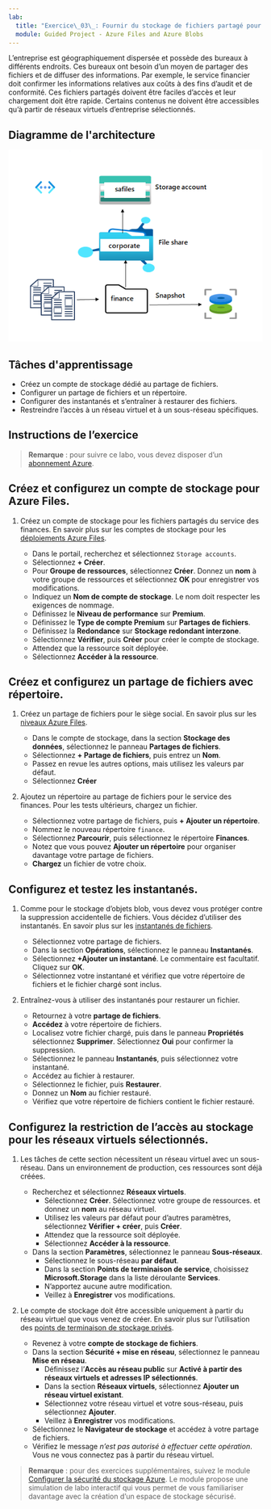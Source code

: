 ```yaml
---
lab:
  title: "Exercice\_03\_: Fournir du stockage de fichiers partagé pour les bureaux de l’entreprise"
  module: Guided Project - Azure Files and Azure Blobs
---
```



L’entreprise est géographiquement dispersée et possède des bureaux à différents endroits.  Ces bureaux ont besoin d’un moyen de partager des fichiers et de diffuser des informations. Par exemple, le service financier doit confirmer les informations relatives aux coûts à des fins d’audit et de conformité. Ces fichiers partagés doivent être faciles d’accès et leur chargement doit être rapide. Certains contenus ne doivent être accessibles qu’à partir de réseaux virtuels d’entreprise sélectionnés.


## Diagramme de l'architecture

![Diagramme avec un compte de stockage, un partage de fichiers et un répertoire](../Media/task-4.png)

## Tâches d'apprentissage
- Créez un compte de stockage dédié au partage de fichiers. 
- Configurer un partage de fichiers et un répertoire.  
- Configurer des instantanés et s’entraîner à restaurer des fichiers. 
- Restreindre l’accès à un réseau virtuel et à un sous-réseau spécifiques. 

## Instructions de l’exercice

>**Remarque** : pour suivre ce labo, vous devez disposer d’un [abonnement Azure](https://azure.microsoft.com/free/).

## Créez et configurez un compte de stockage pour Azure Files. 

1. Créez un compte de stockage pour les fichiers partagés du service des finances.  En savoir plus sur les comptes de stockage pour les [déploiements Azure Files](https://learn.microsoft.com/azure/storage/files/storage-files-planning#management-concepts).

    - Dans le portail, recherchez et sélectionnez `Storage accounts`.
    - Sélectionnez **+ Créer**.
    - Pour **Groupe de ressources**, sélectionnez **Créer**. Donnez un **nom** à votre groupe de ressources et sélectionnez **OK** pour enregistrer vos modifications. 
    - Indiquez un **Nom de compte de stockage**. Le nom doit respecter les exigences de nommage. 
    - Définissez le **Niveau de performance** sur **Premium**.
    - Définissez le **Type de compte Premium** sur **Partages de fichiers**.
    - Définissez la **Redondance** sur **Stockage redondant interzone**.
    - Sélectionnez **Vérifier**, puis **Créer** pour créer le compte de stockage.
    - Attendez que la ressource soit déployée.
    - Sélectionnez **Accéder à la ressource**. 

## Créez et configurez un partage de fichiers avec répertoire.

1. Créez un partage de fichiers pour le siège social. En savoir plus sur les [niveaux Azure Files](https://learn.microsoft.com/azure/storage/files/storage-files-planning#storage-tiers).

    - Dans le compte de stockage, dans la section **Stockage des données**, sélectionnez le panneau **Partages de fichiers**. 
    - Sélectionnez **+ Partage de fichiers**, puis entrez un **Nom**.
    - Passez en revue les autres options, mais utilisez les valeurs par défaut.
    - Sélectionnez **Créer**

1. Ajoutez un répertoire au partage de fichiers pour le service des finances. Pour les tests ultérieurs, chargez un fichier. 

    - Sélectionnez votre partage de fichiers, puis **+ Ajouter un répertoire**. 
    - Nommez le nouveau répertoire `finance`.
    - Sélectionnez **Parcourir**, puis sélectionnez le répertoire **Finances**.
    - Notez que vous pouvez **Ajouter un répertoire** pour organiser davantage votre partage de fichiers.
    - **Chargez** un fichier de votre choix. 

## Configurez et testez les instantanés.

1. Comme pour le stockage d’objets blob, vous devez vous protéger contre la suppression accidentelle de fichiers. Vous décidez d’utiliser des instantanés. En savoir plus sur les [instantanés de fichiers](https://learn.microsoft.com/azure/storage/files/storage-snapshots-files).
    
    - Sélectionnez votre partage de fichiers.
    - Dans la section **Opérations**, sélectionnez le panneau **Instantanés**. 
    - Sélectionnez **+Ajouter un instantané**. Le commentaire est facultatif. Cliquez sur **OK**.
    - Sélectionnez votre instantané et vérifiez que votre répertoire de fichiers et le fichier chargé sont inclus.
  
1. Entraînez-vous à utiliser des instantanés pour restaurer un fichier.
    - Retournez à votre **partage de fichiers**.
    - **Accédez** à votre répertoire de fichiers. 
    - Localisez votre fichier chargé, puis dans le panneau **Propriétés** sélectionnez **Supprimer**. Sélectionnez **Oui** pour confirmer la suppression. 
    - Sélectionnez le panneau **Instantanés**, puis sélectionnez votre instantané. 
    - Accédez au fichier à restaurer.
    - Sélectionnez le fichier, puis **Restaurer**.
    - Donnez un **Nom** au fichier restauré. 
    - Vérifiez que votre répertoire de fichiers contient le fichier restauré.  

## Configurez la restriction de l’accès au stockage pour les réseaux virtuels sélectionnés.

1. Les tâches de cette section nécessitent un réseau virtuel avec un sous-réseau. Dans un environnement de production, ces ressources sont déjà créées.
    - Recherchez et sélectionnez **Réseaux virtuels**.
        - Sélectionnez **Créer**. Sélectionnez votre groupe de ressources. et donnez un **nom** au réseau virtuel.
        - Utilisez les valeurs par défaut pour d’autres paramètres, sélectionnez **Vérifier + créer**, puis **Créer**.
        - Attendez que la ressource soit déployée.
        - Sélectionnez **Accéder à la ressource**. 
    - Dans la section **Paramètres**, sélectionnez le panneau **Sous-réseaux**.
        - Sélectionnez le sous-réseau **par défaut**.
        - Dans la section **Points de terminaison de service**, choisissez **Microsoft.Storage** dans la liste déroulante **Services**.
        - N’apportez aucune autre modification.    
        - Veillez à **Enregistrer** vos modifications. 
   
1. Le compte de stockage doit être accessible uniquement à partir du réseau virtuel que vous venez de créer. En savoir plus sur l’utilisation des [points de terminaison de stockage privés](https://learn.microsoft.com/azure/storage/common/storage-private-endpoints).

    - Revenez à votre **compte de stockage de fichiers**. 
    - Dans la section **Sécurité + mise en réseau**, sélectionnez le panneau **Mise en réseau**.
        - Définissez l’**Accès au réseau public** sur **Activé à partir des réseaux virtuels et adresses IP sélectionnés**.
        - Dans la section **Réseaux virtuels**, sélectionnez **Ajouter un réseau virtuel existant**.
        - Sélectionnez votre réseau virtuel et votre sous-réseau, puis sélectionnez **Ajouter**.
        - Veillez à **Enregistrer** vos modifications. 
    - Sélectionnez le **Navigateur de stockage** et accédez à votre partage de fichiers. 
    - Vérifiez le message *n’est pas autorisé à effectuer cette opération*. Vous ne vous connectez pas à partir du réseau virtuel. 


>**Remarque** : pour des exercices supplémentaires, suivez le module [Configurer la sécurité du stockage Azure](https://learn.microsoft.com/training/modules/configure-storage-security/). Le module propose une simulation de labo interactif qui vous permet de vous familiariser davantage avec la création d’un espace de stockage sécurisé. 
